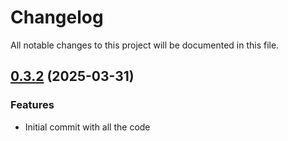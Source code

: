 # Changelog

All notable changes to this project will be documented in this file.

## [0.3.2]() (2025-03-31)

### Features

* Initial commit with all the code

